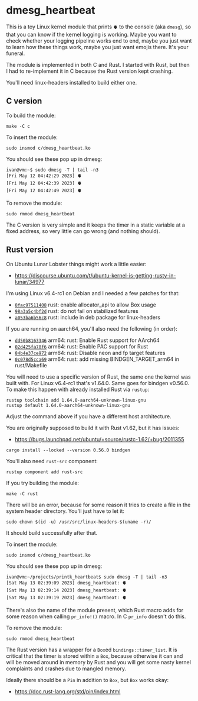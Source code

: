 # dmesg_heartbeat

This is a toy Linux kernel module that prints `🫀` to the console (aka `dmesg`),
so that you can know if the kernel logging is working. Maybe you want to check
whether your logging pipeline works end to end, maybe you just want to learn
how these things work, maybe you just want emojis there. It's your funeral.

The module is implemented in both C and Rust. I started with Rust, but then
I had to re-implement it in C because the Rust version kept crashing.

You'll need linux-headers installed to build either one.

## C version

To build the module:

```
make -C c
```

To insert the module:

```
sudo insmod c/dmesg_heartbeat.ko
```

You should see these pop up in dmesg:

```
ivan@vm:~$ sudo dmesg -T | tail -n3
[Fri May 12 04:42:29 2023] 🫀
[Fri May 12 04:42:39 2023] 🫀
[Fri May 12 04:42:49 2023] 🫀
```

To remove the module:

```
sudo rmmod dmesg_heartbeat
```

The C version is very simple and it keeps the timer in a static variable
at a fixed address, so very little can go wrong (and nothing should).

## Rust version

On Ubuntu Lunar Lobster things might work a little easier:

* https://discourse.ubuntu.com/t/ubuntu-kernel-is-getting-rusty-in-lunar/34977

I'm using Linux v6.4-rc1 on Debian and I needed a few patches for that:

* [`8fac97511408`](https://github.com/bobrik/linux/commit/8fac97511408) rust: enable allocator_api to allow Box usage
* [`98a3a5c4bf2d`](https://github.com/bobrik/linux/commit/98a3a5c4bf2d) rust: do not fail on stabilized features
* [`a053ba6b56c8`](https://github.com/bobrik/linux/commit/a053ba6b56c8) rust: include in deb package for linux-headers

If you are running on aarch64, you'll also need the following (in order):

* [`dd50b8163346`](https://github.com/bobrik/linux/commit/dd50b8163346) arm64: rust: Enable Rust support for AArch64
* [`02d425fa78f6`](https://github.com/bobrik/linux/commit/02d425fa78f6) arm64: rust: Enable PAC support for Rust
* [`84b4e37ce972`](https://github.com/bobrik/linux/commit/84b4e37ce972) arm64: rust: Disable neon and fp target features
* [`0c078d5cca69`](https://github.com/bobrik/linux/commit/0c078d5cca69) arm64: rust: add missing BINDGEN_TARGET_arm64 in rust/Makefile

You will need to use a specific version of Rust, the same one the kernel was
built with. For Linux v6.4-rc1 that's v1.64.0. Same goes for bindgen v0.56.0.
To make this happen with already installed Rust via `rustup`:

```
rustup toolchain add 1.64.0-aarch64-unknown-linux-gnu
rustup default 1.64.0-aarch64-unknown-linux-gnu
```

Adjust the command above if you have a different host architecture.

You are originally supposed to build it with Rust v1.62, but it has issues:

* https://bugs.launchpad.net/ubuntu/+source/rustc-1.62/+bug/2011355

```
cargo install --locked --version 0.56.0 bindgen
```

You'll also need `rust-src` component:

```
rustup component add rust-src
```

If you try building the module:

```
make -C rust
```

There will be an error, because for some reason it tries to create a file
in the system header directory. You'll just have to let it:

```
sudo chown $(id -u) /usr/src/linux-headers-$(uname -r)/
```

It should build successfully after that.

To insert the module:

```
sudo insmod c/dmesg_heartbeat.ko
```

You should see these pop up in dmesg:

```
ivan@vm:~/projects/printk_heartbeat$ sudo dmesg -T | tail -n3
[Sat May 13 02:39:09 2023] dmesg_heartbeat: 🫀
[Sat May 13 02:39:14 2023] dmesg_heartbeat: 🫀
[Sat May 13 02:39:19 2023] dmesg_heartbeat: 🫀
```

There's also the name of the module present, which Rust macro adds for some
reason when calling `pr_info!()` macro. In C `pr_info` doesn't do this.

To remove the module:

```
sudo rmmod dmesg_heartbeat
```

The Rust version has a wrapper for a `Box`ed `bindings::timer_list`.
It is critical that the timer is stored within a `Box`, because otherwise
it can and will be moved around in memory by Rust and you will get
some nasty kernel complaints and crashes due to mangled memory.

Ideally there should be a `Pin` in addition to `Box`, but `Box` works okay:

* https://doc.rust-lang.org/std/pin/index.html
